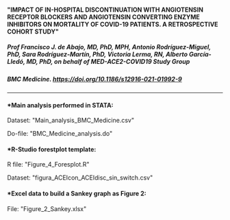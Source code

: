#### "IMPACT OF IN-HOSPITAL DISCONTINUATION WITH ANGIOTENSIN RECEPTOR BLOCKERS AND ANGIOTENSIN CONVERTING ENZYME INHIBITORS ON MORTALITY OF COVID-19 PATIENTS. A RETROSPECTIVE COHORT STUDY"
##### Prof Francisco J. de Abajo, MD, PhD, MPH, Antonio Rodríguez-Miguel, PhD, Sara Rodríguez-Martín, PhD, Victoria Lerma, RN, Alberto García-Lledó, MD, PhD, on behalf of MED-ACE2-COVID19 Study Group

##### BMC Medicine. https://doi.org/10.1186/s12916-021-01992-9

------------------------------------------------------------------------------------------------------------------------------------------------------------------

#### *Main analysis performed in STATA:

Dataset: "Main_analysis_BMC_Medicine.csv"

Do-file: "BMC_Medicine_analysis.do"



#### *R-Studio forestplot template:

R file: "Figure_4_Foresplot.R"

Dataset: "figura_ACEIcon_ACEIdisc_sin_switch.csv"



#### *Excel data to build a Sankey graph as Figure 2:

File: "Figure_2_Sankey.xlsx"
